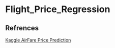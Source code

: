 # Flight_Price_Regression
## Refrences
[Kaggle AirFare Price Prediction](https://www.kaggle.com/vinayshaw/airfare-price-prediction)



